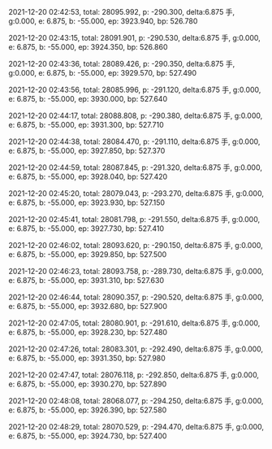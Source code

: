 2021-12-20 02:42:53, total: 28095.992, p: -290.300, delta:6.875 手, g:0.000, e: 6.875, b: -55.000, ep: 3923.940, bp: 526.780

2021-12-20 02:43:15, total: 28091.901, p: -290.530, delta:6.875 手, g:0.000, e: 6.875, b: -55.000, ep: 3924.350, bp: 526.860

2021-12-20 02:43:36, total: 28089.426, p: -290.350, delta:6.875 手, g:0.000, e: 6.875, b: -55.000, ep: 3929.570, bp: 527.490

2021-12-20 02:43:56, total: 28085.996, p: -291.120, delta:6.875 手, g:0.000, e: 6.875, b: -55.000, ep: 3930.000, bp: 527.640

2021-12-20 02:44:17, total: 28088.808, p: -290.380, delta:6.875 手, g:0.000, e: 6.875, b: -55.000, ep: 3931.300, bp: 527.710

2021-12-20 02:44:38, total: 28084.470, p: -291.110, delta:6.875 手, g:0.000, e: 6.875, b: -55.000, ep: 3927.850, bp: 527.370

2021-12-20 02:44:59, total: 28087.845, p: -291.320, delta:6.875 手, g:0.000, e: 6.875, b: -55.000, ep: 3928.040, bp: 527.420

2021-12-20 02:45:20, total: 28079.043, p: -293.270, delta:6.875 手, g:0.000, e: 6.875, b: -55.000, ep: 3923.930, bp: 527.150

2021-12-20 02:45:41, total: 28081.798, p: -291.550, delta:6.875 手, g:0.000, e: 6.875, b: -55.000, ep: 3927.730, bp: 527.410

2021-12-20 02:46:02, total: 28093.620, p: -290.150, delta:6.875 手, g:0.000, e: 6.875, b: -55.000, ep: 3929.850, bp: 527.500

2021-12-20 02:46:23, total: 28093.758, p: -289.730, delta:6.875 手, g:0.000, e: 6.875, b: -55.000, ep: 3931.310, bp: 527.630

2021-12-20 02:46:44, total: 28090.357, p: -290.520, delta:6.875 手, g:0.000, e: 6.875, b: -55.000, ep: 3932.680, bp: 527.900

2021-12-20 02:47:05, total: 28080.901, p: -291.610, delta:6.875 手, g:0.000, e: 6.875, b: -55.000, ep: 3928.230, bp: 527.480

2021-12-20 02:47:26, total: 28083.301, p: -292.490, delta:6.875 手, g:0.000, e: 6.875, b: -55.000, ep: 3931.350, bp: 527.980

2021-12-20 02:47:47, total: 28076.118, p: -292.850, delta:6.875 手, g:0.000, e: 6.875, b: -55.000, ep: 3930.270, bp: 527.890

2021-12-20 02:48:08, total: 28068.077, p: -294.250, delta:6.875 手, g:0.000, e: 6.875, b: -55.000, ep: 3926.390, bp: 527.580

2021-12-20 02:48:29, total: 28070.529, p: -294.470, delta:6.875 手, g:0.000, e: 6.875, b: -55.000, ep: 3924.730, bp: 527.400